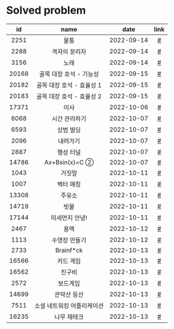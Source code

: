 # Solved problem

|  id   |            name            |    date    |           link            |
| :---: | :------------------------: | :--------: | :-----------------------: |
| 2251  |            물통            | 2022-09-14 | [#](https://boj.kr/2251)  |
| 2288  |       격자의 분리자        | 2022-09-14 | [#](https://boj.kr/2288)  |
| 3156  |            노래            | 2022-09-14 | [#](https://boj.kr/3156)  |
| 20168 |  골목 대장 호석 - 기능성   | 2022-09-15 | [#](https://boj.kr/20168) |
| 20182 | 골목 대장 호석 - 효율성 1  | 2022-09-15 | [#](https://boj.kr/20182) |
| 20183 | 골목 대장 호석 - 효율성 2  | 2022-09-15 | [#](https://boj.kr/20183) |
| 17371 |            이사            | 2022-10-06 | [#](https://boj.kr/17371) |
| 6068  |       시간 관리하기        | 2022-10-07 | [#](https://boj.kr/6068)  |
| 6593  |         상범 빌딩          | 2022-10-07 | [#](https://boj.kr/6593)  |
| 2096  |          내려가기          | 2022-10-07 | [#](https://boj.kr/2096)  |
| 2887  |         행성 터널          | 2022-10-07 | [#](https://boj.kr/2887)  |
| 14786 |       Ax+Bsin(x)=C ②       | 2022-10-07 | [#](https://boj.kr/14786) |
| 1043  |           거짓말           | 2022-10-11 | [#](https://boj.kr/1043)  |
| 1007  |         벡터 매칭          | 2022-10-11 | [#](https://boj.kr/1007)  |
| 13308 |           주유소           | 2022-10-11 | [#](https://boj.kr/13308) |
| 14719 |            빗물            | 2022-10-11 | [#](https://boj.kr/14719) |
| 17144 |       미세먼지 안녕!       | 2022-10-11 | [#](https://boj.kr/17144) |
| 2467  |            용액            | 2022-10-12 | [#](https://boj.kr/2467)  |
| 1113  |       수영장 만들기        | 2022-10-12 | [#](https://boj.kr/1113)  |
| 2733  |         Brainf\*ck         | 2022-10-13 | [#](https://boj.kr/2733)  |
| 16566 |         카드 게임          | 2022-10-13 | [#](https://boj.kr/16566) |
| 16562 |           친구비           | 2022-10-13 | [#](https://boj.kr/16562) |
| 2572  |          보드게임          | 2022-10-13 | [#](https://boj.kr/2572)  |
| 14699 |        관악산 등산         | 2022-10-13 | [#](https://boj.kr/14699) |
| 7511  | 소셜 네트워킹 어플리케이션 | 2022-10-13 | [#](https://boj.kr/7511)  |
| 16235 |        나무 재테크         | 2022-10-13 | [#](https://boj.kr/16235) |
